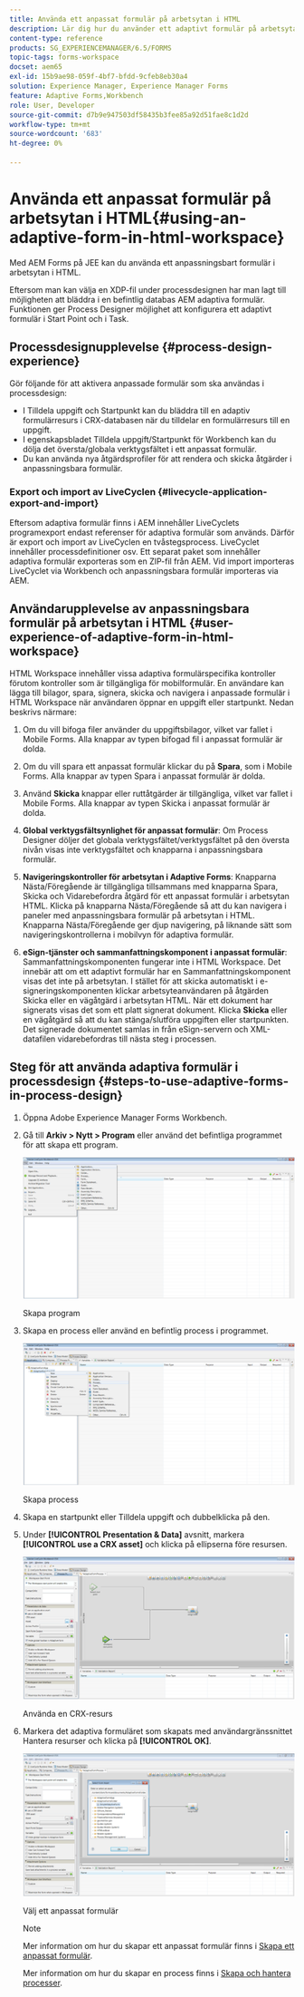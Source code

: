 ```yaml
---
title: Använda ett anpassat formulär på arbetsytan i HTML
description: Lär dig hur du använder ett adaptivt formulär på arbetsytan i HTML där fältarbetare kan få åtkomst till formuläret på sina enheter.
content-type: reference
products: SG_EXPERIENCEMANAGER/6.5/FORMS
topic-tags: forms-workspace
docset: aem65
exl-id: 15b9ae98-059f-4bf7-bfdd-9cfeb8eb30a4
solution: Experience Manager, Experience Manager Forms
feature: Adaptive Forms,Workbench
role: User, Developer
source-git-commit: d7b9e947503df58435b3fee85a92d51fae8c1d2d
workflow-type: tm+mt
source-wordcount: '683'
ht-degree: 0%

---
```


# Använda ett anpassat formulär på arbetsytan i HTML{#using-an-adaptive-form-in-html-workspace}

Med AEM Forms på JEE kan du använda ett anpassningsbart formulär i arbetsytan i HTML.

Eftersom man kan välja en XDP-fil under processdesignen har man lagt till möjligheten att bläddra i en befintlig databas AEM adaptiva formulär. Funktionen ger Process Designer möjlighet att konfigurera ett adaptivt formulär i Start Point och i Task.

## Processdesignupplevelse {#process-design-experience}

Gör följande för att aktivera anpassade formulär som ska användas i processdesign:

* I Tilldela uppgift och Startpunkt kan du bläddra till en adaptiv formulärresurs i CRX-databasen när du tilldelar en formulärresurs till en uppgift.
* I egenskapsbladet Tilldela uppgift/Startpunkt för Workbench kan du dölja det översta/globala verktygsfältet i ett anpassat formulär.
* Du kan använda nya åtgärdsprofiler för att rendera och skicka åtgärder i anpassningsbara formulär.

### Export och import av LiveCyclen {#livecycle-application-export-and-import}

Eftersom adaptiva formulär finns i AEM innehåller LiveCyclets programexport endast referenser för adaptiva formulär som används. Därför är export och import av LiveCyclen en tvåstegsprocess. LiveCyclet innehåller processdefinitioner osv. Ett separat paket som innehåller adaptiva formulär exporteras som en ZIP-fil från AEM. Vid import importeras LiveCyclet via Workbench och anpassningsbara formulär importeras via AEM.

## Användarupplevelse av anpassningsbara formulär på arbetsytan i HTML {#user-experience-of-adaptive-form-in-html-workspace}

HTML Workspace innehåller vissa adaptiva formulärspecifika kontroller förutom kontroller som är tillgängliga för mobilformulär. En användare kan lägga till bilagor, spara, signera, skicka och navigera i anpassade formulär i HTML Workspace när användaren öppnar en uppgift eller startpunkt. Nedan beskrivs närmare:

1. Om du vill bifoga filer använder du uppgiftsbilagor, vilket var fallet i Mobile Forms. Alla knappar av typen bifogad fil i anpassat formulär är dolda.

1. Om du vill spara ett anpassat formulär klickar du på **Spara**, som i Mobile Forms. Alla knappar av typen Spara i anpassat formulär är dolda.

1. Använd **Skicka** knappar eller ruttåtgärder är tillgängliga, vilket var fallet i Mobile Forms. Alla knappar av typen Skicka i anpassat formulär är dolda.

1. **Global verktygsfältsynlighet för anpassat formulär**: Om Process Designer döljer det globala verktygsfältet/verktygsfältet på den översta nivån visas inte verktygsfältet och knapparna i anpassningsbara formulär.

1. **Navigeringskontroller för arbetsytan i Adaptive Forms**: Knapparna Nästa/Föregående är tillgängliga tillsammans med knapparna Spara, Skicka och Vidarebefordra åtgärd för ett anpassat formulär i arbetsytan HTML. Klicka på knapparna Nästa/Föregående så att du kan navigera i paneler med anpassningsbara formulär på arbetsytan i HTML. Knapparna Nästa/Föregående ger djup navigering, på liknande sätt som navigeringskontrollerna i mobilvyn för adaptiva formulär.

1. **eSign-tjänster och sammanfattningskomponent i anpassat formulär**: Sammanfattningskomponenten fungerar inte i HTML Workspace. Det innebär att om ett adaptivt formulär har en Sammanfattningskomponent visas det inte på arbetsytan. I stället för att skicka automatiskt i e-signeringskomponenten klickar arbetsyteanvändaren på åtgärden Skicka eller en vägåtgärd i arbetsytan HTML. När ett dokument har signerats visas det som ett platt signerat dokument. Klicka **Skicka** eller en vägåtgärd så att du kan stänga/slutföra uppgiften eller startpunkten.\
   Det signerade dokumentet samlas in från eSign-servern och XML-datafilen vidarebefordras till nästa steg i processen.

## Steg för att använda adaptiva formulär i processdesign {#steps-to-use-adaptive-forms-in-process-design}

1. Öppna Adobe Experience Manager Forms Workbench.

1. Gå till **Arkiv > Nytt > Program** eller använd det befintliga programmet för att skapa ett program.

   ![Skapa nytt program](assets/create_new_appl.png)

   Skapa program

1. Skapa en process eller använd en befintlig process i programmet.

   ![Skapa ny process](assets/create_new_process.png)

   Skapa process

1. Skapa en startpunkt eller Tilldela uppgift och dubbelklicka på den.
1. Under **[!UICONTROL Presentation & Data]** avsnitt, markera **[!UICONTROL use a CRX asset]** och klicka på ellipserna före resursen.

   ![Använda en CRX-resurs](assets/use_crx_asset.png)

   Använda en CRX-resurs

1. Markera det adaptiva formuläret som skapats med användargränssnittet Hantera resurser och klicka på **[!UICONTROL OK]**.

   ![Välj ett anpassat formulär](assets/selecting_form.png)

   Välj ett anpassat formulär

   >[!NOTE]
   >
   >Mer information om hur du skapar ett anpassat formulär finns i [Skapa ett anpassat formulär](../../forms/using/creating-adaptive-form.md).
   >
   >
   >Mer information om hur du skapar en process finns i [Skapa och hantera processer](https://help.adobe.com/en_US/AEMForms/6.1/WorkbenchHelp/WS92d06802c76abadb-1cc35bda128261a20dd-7ff7.2.html).
